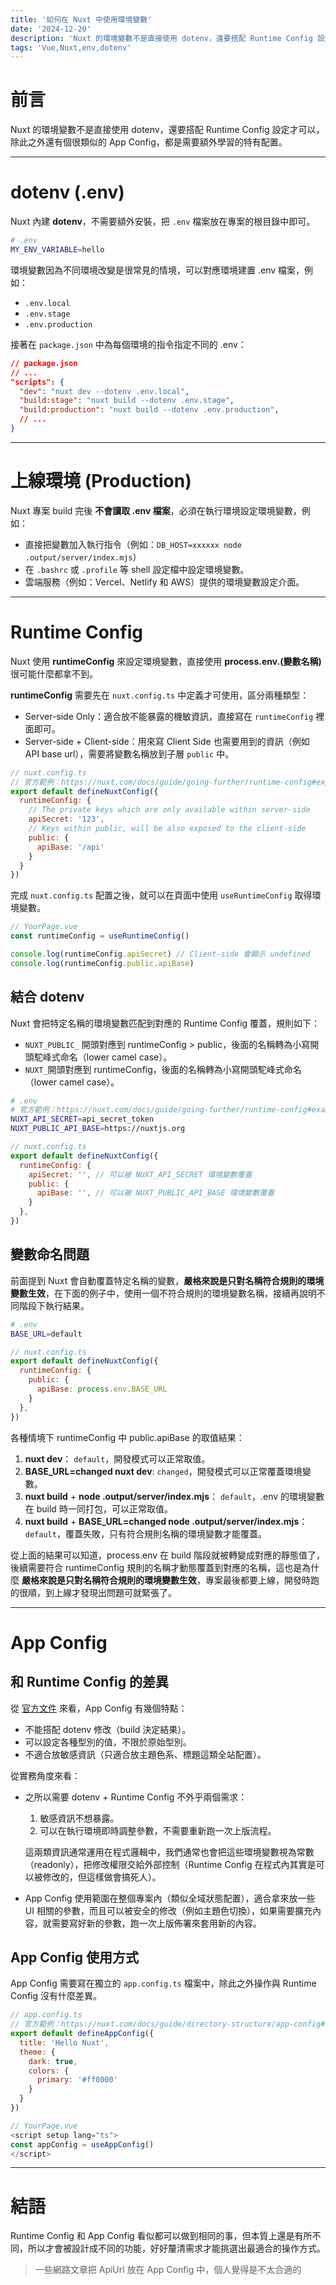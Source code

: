 ```yaml
---
title: '如何在 Nuxt 中使用環境變數'
date: '2024-12-20'
description: 'Nuxt 的環境變數不是直接使用 dotenv，還要搭配 Runtime Config 設定才可以，除此之外還有個很類似的 App Config，都是需要額外學習的特有配置。'
tags: 'Vue,Nuxt,env,dotenv'
---
```


# 前言
Nuxt 的環境變數不是直接使用 dotenv，還要搭配 Runtime Config 設定才可以，除此之外還有個很類似的 App Config，都是需要額外學習的特有配置。

---
# dotenv (.env)

Nuxt 內建 **dotenv**，不需要額外安裝，把 `.env` 檔案放在專案的根目錄中即可。

```bash
# .env
MY_ENV_VARIABLE=hello
```

環境變數因為不同環境改變是很常見的情境，可以對應環境建置 .env 檔案，例如：

- `.env.local`
- `.env.stage`
- `.env.production`

接著在 `package.json` 中為每個環境的指令指定不同的 .env：

```json
// package.json
// ...
"scripts": {
  "dev": "nuxt dev --dotenv .env.local",
  "build:stage": "nuxt build --dotenv .env.stage",
  "build:production": "nuxt build --dotenv .env.production",
  // ...
}
```

---
# 上線環境 (Production)

Nuxt 專案 build 完後 **不會讀取 .env 檔案**，必須在執行環境設定環境變數，例如：
- 直接把變數加入執行指令（例如：`DB_HOST=xxxxxx node .output/server/index.mjs`）
- 在 `.bashrc` 或 `.profile` 等 shell 設定檔中設定環境變數。
- 雲端服務（例如：Vercel、Netlify 和 AWS）提供的環境變數設定介面。

---
# Runtime Config

Nuxt 使用 **runtimeConfig** 來設定環境變數，直接使用 **process.env.(變數名稱)** 很可能什麼都拿不到。

**runtimeConfig** 需要先在 `nuxt.config.ts` 中定義才可使用，區分兩種類型：
- Server-side Only：適合放不能暴露的機敏資訊，直接寫在 `runtimeConfig` 裡面即可。
- Server-side + Client-side：用來寫 Client Side 也需要用到的資訊（例如 API base url），需要將變數名稱放到子層 `public` 中。

```js
// nuxt.config.ts
// 官方範例：https://nuxt.com/docs/guide/going-further/runtime-config#exposing
export default defineNuxtConfig({
  runtimeConfig: {
    // The private keys which are only available within server-side
    apiSecret: '123',
    // Keys within public, will be also exposed to the client-side
    public: {
      apiBase: '/api'
    }
  }
})
```

完成 `nuxt.config.ts` 配置之後，就可以在頁面中使用 `useRuntimeConfig` 取得環境變數。

```js
// YourPage.vue
const runtimeConfig = useRuntimeConfig()

console.log(runtimeConfig.apiSecret) // Client-side 會顯示 undefined
console.log(runtimeConfig.public.apiBase)
```

## 結合 dotenv

Nuxt 會把特定名稱的環境變數匹配到對應的 Runtime Config 覆蓋，規則如下：

- `NUXT_PUBLIC_` 開頭對應到 runtimeConfig > public，後面的名稱轉為小寫開頭駝峰式命名（lower camel case）。
- `NUXT_`開頭對應到 runtimeConfig，後面的名稱轉為小寫開頭駝峰式命名（lower camel case）。

```bash
# .env
# 官方範例：https://nuxt.com/docs/guide/going-further/runtime-config#example
NUXT_API_SECRET=api_secret_token
NUXT_PUBLIC_API_BASE=https://nuxtjs.org
```

```js
// nuxt.config.ts
export default defineNuxtConfig({
  runtimeConfig: {
    apiSecret: '', // 可以被 NUXT_API_SECRET 環境變數覆蓋
    public: {
      apiBase: '', // 可以被 NUXT_PUBLIC_API_BASE 環境變數覆蓋
    }
  },
})
```

## 變數命名問題

前面提到 Nuxt 會自動覆蓋特定名稱的變數，**嚴格來說是只對名稱符合規則的環境變數生效**，在下面的例子中，使用一個不符合規則的環境變數名稱，接續再說明不同階段下執行結果。

```bash
# .env
BASE_URL=default
```

```js
// nuxt.config.ts
export default defineNuxtConfig({
  runtimeConfig: {
    public: {
      apiBase: process.env.BASE_URL
    }
  },
})
```

各種情境下 runtimeConfig 中 public.apiBase 的取值結果：

1. **nuxt dev**： `default`，開發模式可以正常取值。
2. **BASE_URL=changed nuxt dev**: `changed`，開發模式可以正常覆蓋環境變數。
3. **nuxt build** + **node .output/server/index.mjs**： `default`，.env 的環境變數在 build 時一同打包，可以正常取值。
4. **nuxt build** + **BASE_URL=changed node .output/server/index.mjs**： `default`，覆蓋失敗，只有符合規則名稱的環境變數才能覆蓋。

從上面的結果可以知道，process.env 在 build 階段就被轉變成對應的靜態值了，後續需要符合 runtimeConfig 規則的名稱才動態覆蓋到對應的名稱，這也是為什麼 **嚴格來說是只對名稱符合規則的環境變數生效**，專案最後都要上線，開發時跑的很順，到上線才發現出問題可就緊張了。

---
# App Config

## 和 Runtime Config 的差異
從 [官方文件](https://nuxt.com/docs/getting-started/configuration#runtimeconfig-vs-appconfig) 來看，App Config 有幾個特點：

- 不能搭配 dotenv 修改（build 決定結果）。
- 可以設定各種型別的值，不限於原始型別。
- 不適合放敏感資訊（只適合放主題色系、標題這類全站配置）。

從實務角度來看：

- 之所以需要 dotenv + Runtime Config 不外乎兩個需求：
  1. 敏感資訊不想暴露。
  2. 可以在執行環境即時調整參數，不需要重新跑一次上版流程。

  這兩類資訊通常運用在程式邏輯中，我們通常也會把這些環境變數視為常數（readonly），把修改權限交給外部控制（Runtime Config 在程式內其實是可以被修改的，但這樣做會搞死人）。

- App Config 使用範圍在整個專案內（類似全域狀態配置），適合拿來放一些 UI 相關的參數，而且可以被安全的修改（例如主題色切換），如果需要擴充內容，就需要寫好新的參數，跑一次上版佈署來套用新的內容。

## App Config 使用方式

App Config 需要寫在獨立的 `app.config.ts` 檔案中，除此之外操作與 Runtime Config 沒有什麼差異。

```js
// app.config.ts
// 官方範例：https://nuxt.com/docs/guide/directory-structure/app-config#usage
export default defineAppConfig({
  title: 'Hello Nuxt',
  theme: {
    dark: true,
    colors: {
      primary: '#ff0000'
    }
  }
})
```

```js
// YourPage.vue
<script setup lang="ts">
const appConfig = useAppConfig()
</script>
```

---
# 結語
Runtime Config 和 App Config 看似都可以做到相同的事，但本質上還是有所不同，所以才會被設計成不同的功能，好好釐清需求才能挑選出最適合的操作方式。
> 一些網路文章把 ApiUrl 放在 App Config 中，個人覺得是不太合適的